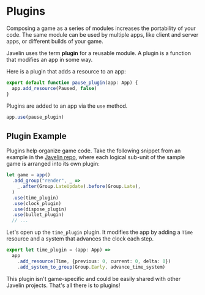 # Plugins

Composing a game as a series of modules increases the portability of your code. The same module can be used by multiple apps, like client and server apps, or different builds of your game.

Javelin uses the term **plugin** for a reusable module. A plugin is a function that modifies an app in some way.

Here is a plugin that adds a resource to an app:

```ts
export default function pause_plugin(app: App) {
  app.add_resource(Paused, false)
}
```

Plugins are added to an app via the `use` method.

```ts
app.use(pause_plugin)
```

## Plugin Example

Plugins help organize game code. Take the following snippet from an example in the [Javelin repo](https://github.com/3mcd/javelin/blob/main/examples/survive/src/index.ts#25), where each logical sub-unit of the sample game is arranged into its own plugin:

```ts
let game = app()
  .add_group("render", _ =>
    _.after(Group.LateUpdate).before(Group.Late),
  )
  .use(time_plugin)
  .use(clock_plugin)
  .use(dispose_plugin)
  .use(bullet_plugin)
  // ...
```

Let's open up the `time_plugin` plugin. It modifies the app by adding a `Time` resource and a system that advances the clock each step.

```ts
export let time_plugin = (app: App) =>
  app
    .add_resource(Time, {previous: 0, current: 0, delta: 0})
    .add_system_to_group(Group.Early, advance_time_system)
```

This plugin isn't game-specific and could be easily shared with other Javelin projects. That's all there is to plugins!

